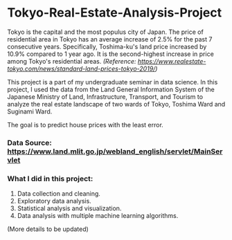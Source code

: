 # Tokyo-Real-Estate-Analysis-Project 

Tokyo is the capital and the most populus city of Japan. The price of residential area in Tokyo has an average increase of 2.5% for the past 7 consecutive years. Specifically, Toshima-ku's land price increased by 10.9% compared to 1 year ago. It is the second-highest increase in price among Tokyo's residential areas. _(Reference: https://www.realestate-tokyo.com/news/standard-land-prices-tokyo-2019/)_

This project is a part of my undergraduate seminar in data science. In this project, I used the data from the Land General Information System of the Japanese Ministry of Land, Infrastructure, Transport, and Tourism to analyze the real estate landscape of two wards of Tokyo, Toshima Ward and Suginami Ward. 

The goal is to predict house prices with the least error. 

### Data Source: https://www.land.mlit.go.jp/webland_english/servlet/MainServlet

### What I did in this project:
1. Data collection and cleaning.
2. Exploratory data analysis.
3. Statistical analysis and visualization.
4. Data analysis with multiple machine learning algorithms.

(More details to be updated)
